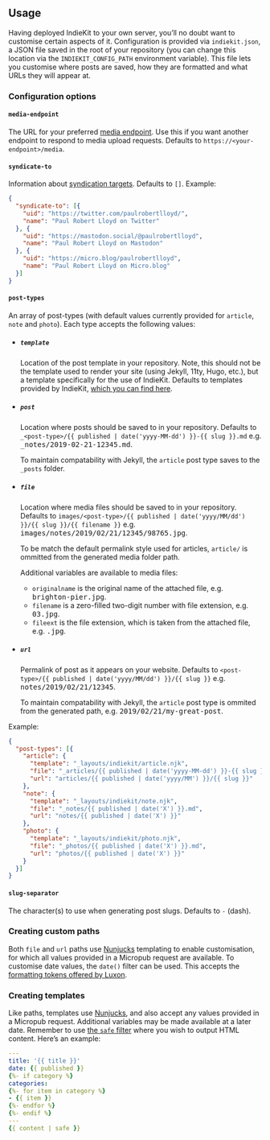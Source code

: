 ## Usage

Having deployed IndieKit to your own server, you’ll no doubt want to customise certain aspects of it. Configuration is provided via `indiekit.json`, a JSON file saved in the root of your repository (you can change this location via the `INDIEKIT_CONFIG_PATH` environment variable). This file lets you customise where posts are saved, how they are formatted and what URLs they will appear at.

### Configuration options

#### `media-endpoint`

The URL for your preferred [media endpoint](https://www.w3.org/TR/micropub/#media-endpoint). Use this if you want another endpoint to respond to media upload requests. Defaults to `https://<your-endpoint>/media`.

#### `syndicate-to`

Information about [syndication targets](https://www.w3.org/TR/micropub/#h-syndication-targets). Defaults to `[]`. Example:

```json
{
  "syndicate-to": [{
    "uid": "https://twitter.com/paulrobertlloyd/",
    "name": "Paul Robert Lloyd on Twitter"
  }, {
    "uid": "https://mastodon.social/@paulrobertlloyd",
    "name": "Paul Robert Lloyd on Mastodon"
  }, {
    "uid": "https://micro.blog/paulrobertlloyd",
    "name": "Paul Robert Lloyd on Micro.blog"
  }]
}
```

#### `post-types`

An array of post-types (with default values currently provided for `article`, `note` and `photo`). Each type accepts the following values:

* ##### `template`
  Location of the post template in your repository. Note, this should not be the template used to render your site (using Jekyll, 11ty, Hugo, etc.), but a template specifically for the use of IndieKit. Defaults to templates provided by IndieKit, [which you can find here](https://github.com/paulrobertlloyd/indiekit/tree/master/app/templates).

* ##### `post`
  Location where posts should be saved to in your repository. Defaults to `_<post-type>/{​{ published | date('yyyy-MM-dd') }}-{​{ slug }}.md` e.g. <samp>_notes/2019-02-21-12345.md</samp>.

  To maintain compatability with Jekyll, the `article` post type saves to the `_posts` folder.

* ##### `file`
  Location where media files should be saved to in your repository. Defaults to `images/<post-type>/{​{ published | date('yyyy/MM/dd') }}/{​{ slug }}/{{ filename }}` e.g. <samp>images/notes/2019/02/21/12345/98765.jpg</samp>.

  To be match the default permalink style used for articles, `article/` is ommitted from the generated media folder path.

  Additional variables are available to media files:

  * `originalname` is the original name of the attached file, e.g. <samp>brighton-pier.jpg</samp>.
  * `filename` is a zero-filled two-digit number with file extension, e.g. <samp>03.jpg</samp>.
  * `fileext` is the file extension, which is taken from the attached file, e.g. <samp>.jpg</samp>.

* ##### `url`
  Permalink of post as it appears on your website. Defaults to `<post-type>/{​{ published | date('yyyy/MM/dd') }}/{​{ slug }}` e.g. <samp>notes/2019/02/21/12345</samp>.

  To maintain compatability with Jekyll, the `article` post type is ommited from the generated path, e.g. <samp>2019/02/21/my-great-post</samp>.

Example:

```json
{
  "post-types": [{
    "article": {
      "template": "_layouts/indiekit/article.njk",
      "file": "_articles/{​{ published | date('yyyy-MM-dd') }}-{​{ slug }}.md",
      "url": "articles/{​{ published | date('yyyy/MM') }}/{​{ slug }}"
    },
    "note": {
      "template": "_layouts/indiekit/note.njk",
      "file": "_notes/{​{ published | date('X') }}.md",
      "url": "notes/{​{ published | date('X') }}"
    },
    "photo": {
      "template": "_layouts/indiekit/photo.njk",
      "file": "_photos/{​{ published | date('X') }}.md",
      "url": "photos/{​{ published | date('X') }}"
    }
  }]
}
```

#### `slug-separator`

The character(s) to use when generating post slugs. Defaults to `-` (dash).

### Creating custom paths

Both `file` and `url` paths use [Nunjucks](https://mozilla.github.io/nunjucks/) templating to enable customisation, for which all values provided in a Micropub request are available. To customise date values, the `date()` filter can be used. This accepts the [formatting tokens offered by Luxon](https://moment.github.io/luxon/docs/manual/formatting.html#table-of-tokens).

### Creating templates

Like paths, templates use [Nunjucks](https://mozilla.github.io/nunjucks/), and also accept any values provided in a Micropub request. Additional variables may be made available at a later date. Remember to use [the `safe` filter](https://mozilla.github.io/nunjucks/templating.html#safe) where you wish to output HTML content. Here’s an example:

```yaml
---
title: '{​{ title }}'
date: {​{ published }}
{%- if category %}
categories:
{%- for item in category %}
- {​{ item }}
{%- endfor %}
{%- endif %}
---
{​{ content | safe }}
```
